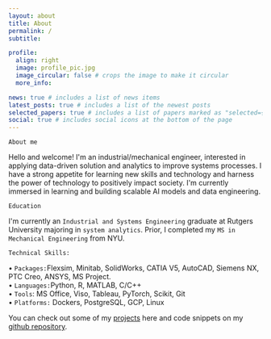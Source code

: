 ```yaml
---
layout: about
title: About
permalink: /
subtitle:

profile:
  align: right
  image: profile_pic.jpg
  image_circular: false # crops the image to make it circular
  more_info: 

news: true # includes a list of news items
latest_posts: true # includes a list of the newest posts
selected_papers: true # includes a list of papers marked as "selected={true}"
social: true # includes social icons at the bottom of the page
---
```


`About me`

Hello and welcome! I'm an industrial/mechanical engineer, interested in applying data-driven solution and analytics to improve systems processes. I have a strong appetite for learning new skills and technology and harness the power of technology to positively impact society. I'm currently immersed in learning and building scalable AI models and data engineering.

`Education`

I'm currently an `Industrial and Systems Engineering` graduate at Rutgers University majoring in `system analytics`. Prior, I completed my `MS in Mechanical Engineering` from NYU.

`Technical Skills:`

• `Packages:`Flexsim, Minitab, SolidWorks, CATIA V5, AutoCAD, Siemens NX, PTC Creo, ANSYS, MS Project. \
• `Languages:`Python, R, MATLAB, C/C++ \
• `Tools`: MS Office, Viso, Tableau, PyTorch, Scikit, Git  \
• `Platforms:` Dockers, PostgreSQL, GCP, Linux

You can check out some of my [projects](/projects/) here and code snippets on my [github repository](/repositories/).
